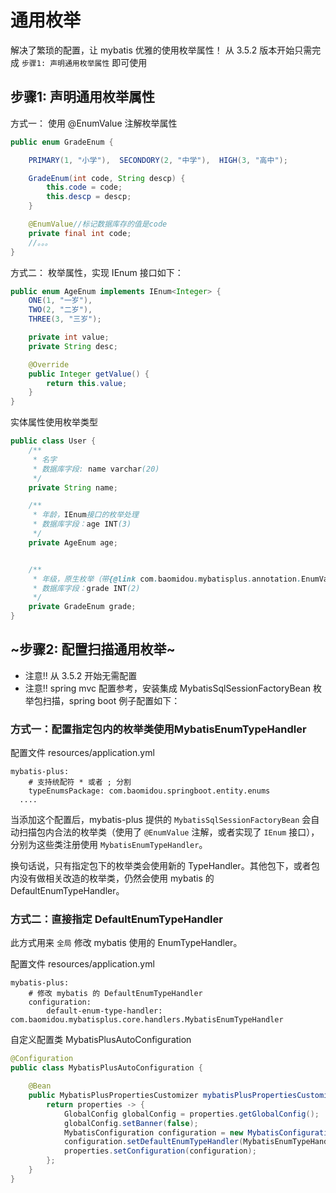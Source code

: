# 通用枚举

解决了繁琐的配置，让 mybatis 优雅的使用枚举属性！ 从 3.5.2 版本开始只需完成 `步骤1: 声明通用枚举属性` 即可使用

## 步骤1: 声明通用枚举属性

方式一： 使用 @EnumValue 注解枚举属性

```java
public enum GradeEnum {

    PRIMARY(1, "小学"),  SECONDORY(2, "中学"),  HIGH(3, "高中");

    GradeEnum(int code, String descp) {
        this.code = code;
        this.descp = descp;
    }

    @EnumValue//标记数据库存的值是code
    private final int code;
    //。。。
}
```

方式二： 枚举属性，实现 IEnum 接口如下：

```java
public enum AgeEnum implements IEnum<Integer> {
    ONE(1, "一岁"),
    TWO(2, "二岁"),
    THREE(3, "三岁");

    private int value;
    private String desc;

    @Override
    public Integer getValue() {
        return this.value;
    }
}
```

实体属性使用枚举类型

```java
public class User {
    /**
     * 名字
     * 数据库字段: name varchar(20)
     */
    private String name;

    /**
     * 年龄，IEnum接口的枚举处理
     * 数据库字段：age INT(3)
     */
    private AgeEnum age;


    /**
     * 年级，原生枚举（带{@link com.baomidou.mybatisplus.annotation.EnumValue}):
     * 数据库字段：grade INT(2)
     */
    private GradeEnum grade;
}
```

## ~步骤2: 配置扫描通用枚举~

* 注意!! 从 3.5.2 开始无需配置
* 注意!! spring mvc 配置参考，安装集成 MybatisSqlSessionFactoryBean 枚举包扫描，spring boot 例子配置如下：

### 方式一：配置指定包内的枚举类使用MybatisEnumTypeHandler

配置文件 resources/application.yml

```
mybatis-plus:
    # 支持统配符 * 或者 ; 分割
    typeEnumsPackage: com.baomidou.springboot.entity.enums
  ....
```

当添加这个配置后，mybatis-plus 提供的 `MybatisSqlSessionFactoryBean` 会自动扫描包内合法的枚举类（使用了 `@EnumValue` 注解，或者实现了 `IEnum` 接口），分别为这些类注册使用 `MybatisEnumTypeHandler`。

换句话说，只有指定包下的枚举类会使用新的 TypeHandler。其他包下，或者包内没有做相关改造的枚举类，仍然会使用 mybatis 的 DefaultEnumTypeHandler。

### 方式二：直接指定 DefaultEnumTypeHandler

此方式用来 `全局` 修改 mybatis 使用的 EnumTypeHandler。

配置文件 resources/application.yml

```properties
mybatis-plus:
    # 修改 mybatis 的 DefaultEnumTypeHandler
    configuration:
        default-enum-type-handler: com.baomidou.mybatisplus.core.handlers.MybatisEnumTypeHandler
```

自定义配置类 MybatisPlusAutoConfiguration

```java
@Configuration
public class MybatisPlusAutoConfiguration {

    @Bean
    public MybatisPlusPropertiesCustomizer mybatisPlusPropertiesCustomizer() {
        return properties -> {
            GlobalConfig globalConfig = properties.getGlobalConfig();
            globalConfig.setBanner(false);
            MybatisConfiguration configuration = new MybatisConfiguration();
            configuration.setDefaultEnumTypeHandler(MybatisEnumTypeHandler.class);
            properties.setConfiguration(configuration);
        };
    }
}
```
